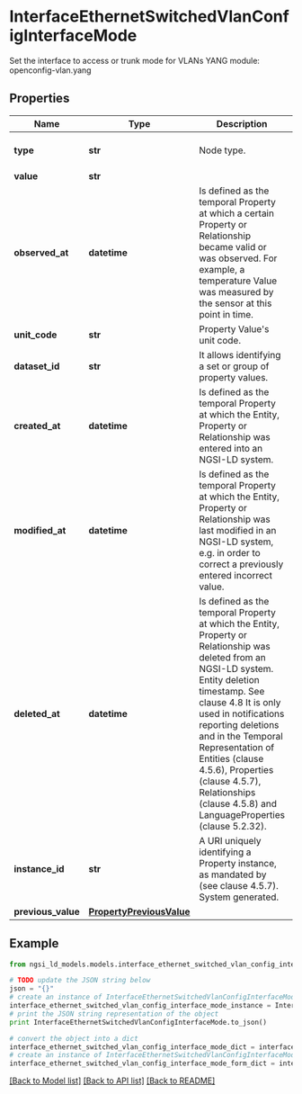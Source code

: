 # InterfaceEthernetSwitchedVlanConfigInterfaceMode

Set the interface to access or trunk mode for VLANs  YANG module: openconfig-vlan.yang 

## Properties

Name | Type | Description | Notes
------------ | ------------- | ------------- | -------------
**type** | **str** | Node type.  | [optional] [default to 'Property']
**value** | **str** |  | 
**observed_at** | **datetime** | Is defined as the temporal Property at which a certain Property or Relationship became valid or was observed. For example, a temperature Value was measured by the sensor at this point in time.  | [optional] 
**unit_code** | **str** | Property Value&#39;s unit code.  | [optional] 
**dataset_id** | **str** | It allows identifying a set or group of property values.  | [optional] 
**created_at** | **datetime** | Is defined as the temporal Property at which the Entity, Property or Relationship was entered into an NGSI-LD system.  | [optional] [readonly] 
**modified_at** | **datetime** | Is defined as the temporal Property at which the Entity, Property or Relationship was last modified in an NGSI-LD system, e.g. in order to correct a previously entered incorrect value.  | [optional] [readonly] 
**deleted_at** | **datetime** | Is defined as the temporal Property at which the Entity, Property or Relationship was deleted from an NGSI-LD system.  Entity deletion timestamp. See clause 4.8 It is only used in notifications reporting deletions and in the Temporal Representation of Entities (clause 4.5.6), Properties (clause 4.5.7), Relationships (clause 4.5.8) and LanguageProperties (clause 5.2.32).  | [optional] [readonly] 
**instance_id** | **str** | A URI uniquely identifying a Property instance, as mandated by (see clause 4.5.7). System generated.  | [optional] [readonly] 
**previous_value** | [**PropertyPreviousValue**](PropertyPreviousValue.md) |  | [optional] 

## Example

```python
from ngsi_ld_models.models.interface_ethernet_switched_vlan_config_interface_mode import InterfaceEthernetSwitchedVlanConfigInterfaceMode

# TODO update the JSON string below
json = "{}"
# create an instance of InterfaceEthernetSwitchedVlanConfigInterfaceMode from a JSON string
interface_ethernet_switched_vlan_config_interface_mode_instance = InterfaceEthernetSwitchedVlanConfigInterfaceMode.from_json(json)
# print the JSON string representation of the object
print InterfaceEthernetSwitchedVlanConfigInterfaceMode.to_json()

# convert the object into a dict
interface_ethernet_switched_vlan_config_interface_mode_dict = interface_ethernet_switched_vlan_config_interface_mode_instance.to_dict()
# create an instance of InterfaceEthernetSwitchedVlanConfigInterfaceMode from a dict
interface_ethernet_switched_vlan_config_interface_mode_form_dict = interface_ethernet_switched_vlan_config_interface_mode.from_dict(interface_ethernet_switched_vlan_config_interface_mode_dict)
```
[[Back to Model list]](../README.md#documentation-for-models) [[Back to API list]](../README.md#documentation-for-api-endpoints) [[Back to README]](../README.md)


